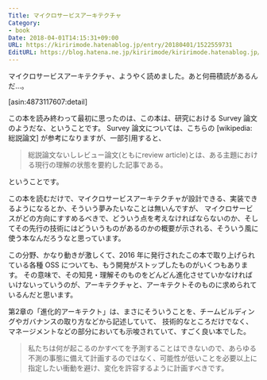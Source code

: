 ```yaml
---
Title: マイクロサービスアーキテクチャ
Category:
- book
Date: 2018-04-01T14:15:31+09:00
URL: https://kiririmode.hatenablog.jp/entry/20180401/1522559731
EditURL: https://blog.hatena.ne.jp/kiririmode/kiririmode.hatenablog.jp/atom/entry/17391345971631326304
---
```


マイクロサービスアーキテクチャ、ようやく読めました。あと何冊積読があるんだ…。

[asin:4873117607:detail]

この本を読み終わって最初に思ったのは、この本は、研究における Survey 論文のようだな、ということです。
Survey 論文については、こちらの [wikipedia:総説論文] が参考になりますが、一部引用すると、

> 総説論文ないしレビュー論文(ともにreview article)とは、ある主題における現行の理解の状態を要約した記事である。

ということです。


この本を読むだけで、マイクロサービスアーキテクチャが設計できる、実装できるようになるとか、そういう夢みたいなことは無いんですが、
マイクロサービスがどの方向にすすめるべきで、どういう点を考えなければならないのか、そしてその先行の技術にはどういうものがあるのかの概要が示される、そういう風に使う本なんだろうなと思っています。


この分野、かなり動きが激しくて、2016 年に発行されたこの本で取り上げられている各種 OSS についても、もう開発がストップしたものがいくつもあります。
その意味で、その知見・理解そのものをどんどん進化させていかなければいけないっていうのが、アーキテクチャと、アーキテクトそのものに求められているんだと思います。

第2章の「進化的アーキテクト」は、まさにそういうことを、チームビルディングやガバナンスの取り方などから記述していて、
技術的なところだけでなく、マネージメントなどの部分においても示唆されていて、すごく良い本でした。

> 私たちは何が起こるのかすべてを予測することはできないので、あらゆる不測の事態に備えて計画するのではなく、可能性が低いことを必要以上に指定したい衝動を避け、変化を許容するように計画すべきです。

